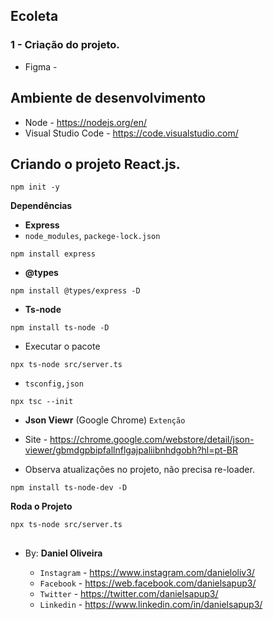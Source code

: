 ## Ecoleta
### 1 - Criação do projeto.
- Figma - 

## Ambiente de desenvolvimento
- Node - https://nodejs.org/en/
- Visual Studio Code - https://code.visualstudio.com/


## Criando o projeto React.js.
```
npm init -y
```

**Dependências**
- **Express**
- `node_modules`, `packege-lock.json`
```
npm install express
```
- **@types**
```
npm install @types/express -D
```
- **Ts-node**
```
npm install ts-node -D
```

- Executar o pacote
```
npx ts-node src/server.ts
```

- `tsconfig,json`
```
npx tsc --init
```

- **Json Viewr** (Google Chrome) `Extenção`
- Site - https://chrome.google.com/webstore/detail/json-viewer/gbmdgpbipfallnflgajpaliibnhdgobh?hl=pt-BR

- Observa atualizações no projeto, não precisa re-loader.

```
npm install ts-node-dev -D
```

**Roda o Projeto**
```
npx ts-node src/server.ts
```










##



##

- By:  **Daniel Oliveira**

  - `Instagram` - https://www.instagram.com/danieloliv3/
  - `Facebook` - https://web.facebook.com/danielsapup3/
  - `Twitter` - https://twitter.com/danielsapup3/
  - `Linkedin` - https://www.linkedin.com/in/danielsapup3/

  ##
